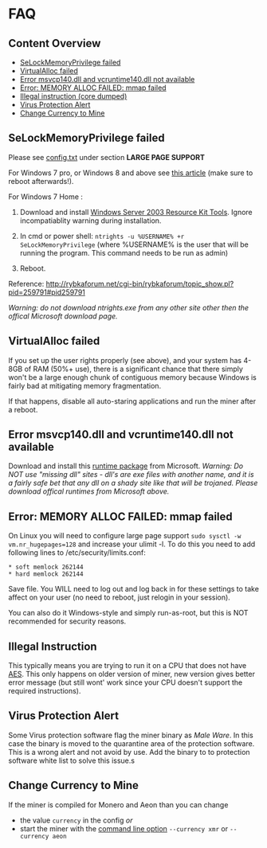 # FAQ

## Content Overview
* [SeLockMemoryPrivilege failed](#selockmemoryprivilege-failed)
* [VirtualAlloc failed](#virtualalloc-failed)
* [Error msvcp140.dll and vcruntime140.dll not available](#error-msvcp140dll-and-vcruntime140dll-not-available)
* [Error: MEMORY ALLOC FAILED: mmap failed](#error-memory-alloc-failed-mmap-failed)
* [Illegal instruction (core dumped)](#illegal-instruction)
* [Virus Protection Alert](#virus-protection-alert)
* [Change Currency to Mine](#change-currency-to-mine)

## SeLockMemoryPrivilege failed

Please see [config.txt](config.txt) under section **LARGE PAGE SUPPORT**

For Windows 7 pro, or Windows 8 and above see [this article](https://msdn.microsoft.com/en-gb/library/ms190730.aspx)  (make sure to reboot afterwards!).

For Windows 7 Home :

1) Download and install [Windows Server 2003 Resource Kit Tools](https://www.microsoft.com/en-us/download/details.aspx?id=17657).  Ignore incompatiablity warning during installation.

2) In cmd or power shell: `ntrights -u %USERNAME% +r SeLockMemoryPrivilege`  (where %USERNAME% is the user that will be running the program.  This command needs to be run as admin)

3) Reboot.

Reference: http://rybkaforum.net/cgi-bin/rybkaforum/topic_show.pl?pid=259791#pid259791

*Warning: do not download ntrights.exe from any other site other then the offical Microsoft download page.*

## VirtualAlloc failed

If you set up the user rights properly (see above), and your system has 4-8GB of RAM (50%+ use), there is a significant chance that there simply won't be a large enough chunk of contiguous memory because Windows is fairly bad at mitigating memory fragmentation.

If that happens, disable all auto-staring applications and run the miner after a reboot.

## Error msvcp140.dll and vcruntime140.dll not available

Download and install this [runtime package](https://go.microsoft.com/fwlink/?LinkId=746572) from Microsoft.  *Warning: Do NOT use "missing dll" sites - dll's are exe files with another name, and it is a fairly safe bet that any dll on a shady site like that will be trojaned.  Please download offical runtimes from Microsoft above.*


## Error: MEMORY ALLOC FAILED: mmap failed

On Linux you will need to configure large page support `sudo sysctl -w vm.nr_hugepages=128` and increase your
ulimit -l. To do this you need to add following lines to /etc/security/limits.conf:

    * soft memlock 262144
    * hard memlock 262144

Save file.  You WILL need to log out and log back in for these settings to take affect on your user (no need to reboot, just relogin in your session).

You can also do it Windows-style and simply run-as-root, but this is NOT recommended for security reasons.

## Illegal Instruction

This typically means you are trying to run it on a CPU that does not have [AES](https://en.wikipedia.org/wiki/AES_instruction_set).  This only happens on older version of miner, new version gives better error message (but still wont' work since your CPU doesn't support the required instructions).

## Virus Protection Alert

Some Virus protection software flag the miner binary as *Male Ware*.
In this case the binary is moved to the quarantine area of the protection software.
This is a wrong alert and not avoid by use.
Add the binary to to protection software white list to solve this issue.s

## Change Currency to Mine

If the miner is compiled for Monero and Aeon than you can change
 - the value `currency` in the config *or*
 - start the miner with the [command line option](usage.md) `--currency xmr` or `--currency aeon`
